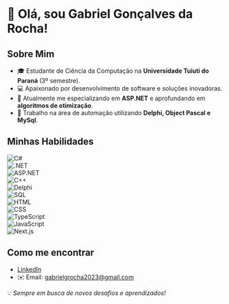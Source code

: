 # 👋 Olá, sou Gabriel Gonçalves da Rocha!  

## Sobre Mim  
- 🎓 Estudante de Ciência da Computação na **Universidade Tuiuti do Paraná** (3º semestre).  
- 💻 Apaixonado por desenvolvimento de software e soluções inovadoras.  
- 🌱 Atualmente me especializando em **ASP.NET** e aprofundando em **algoritmos de otimização**.  
- 🏢 Trabalho na área de automação utilizando **Delphi, Object Pascal e MySql**.  

## Minhas Habilidades  
![C#](https://img.shields.io/badge/-C%23-239120?style=for-the-badge&logo=c-sharp&logoColor=white)  
![.NET](https://img.shields.io/badge/-.NET-512BD4?style=for-the-badge&logo=dotnet&logoColor=white)  
![ASP.NET](https://img.shields.io/badge/-ASP.NET-5C2D91?style=for-the-badge&logo=dotnet&logoColor=white)  
![C++](https://img.shields.io/badge/-C++-00599C?style=for-the-badge&logo=cplusplus&logoColor=white)  
![Delphi](https://img.shields.io/badge/-Delphi-EE1F35?style=for-the-badge&logo=delphi&logoColor=white)  
![SQL](https://img.shields.io/badge/-SQL-4479A1?style=for-the-badge&logo=MySQL&logoColor=white)  
![HTML](https://img.shields.io/badge/-HTML5-E34F26?style=for-the-badge&logo=html5&logoColor=white)  
![CSS](https://img.shields.io/badge/-CSS3-1572B6?style=for-the-badge&logo=css3&logoColor=white)  
![TypeScript](https://img.shields.io/badge/-TypeScript-3178C6?style=for-the-badge&logo=typescript&logoColor=white)  
![JavaScript](https://img.shields.io/badge/-JavaScript-F7DF1E?style=for-the-badge&logo=javascript&logoColor=black)  
![Next.js](https://img.shields.io/badge/-Next.js-000000?style=for-the-badge&logo=nextdotjs&logoColor=white)  

## Como me encontrar  
- [LinkedIn](https://www.linkedin.com)  
- ✉️ Email: gabrielgrocha2023@gmail.com 

💡 *Sempre em busca de novos desafios e aprendizados!*
